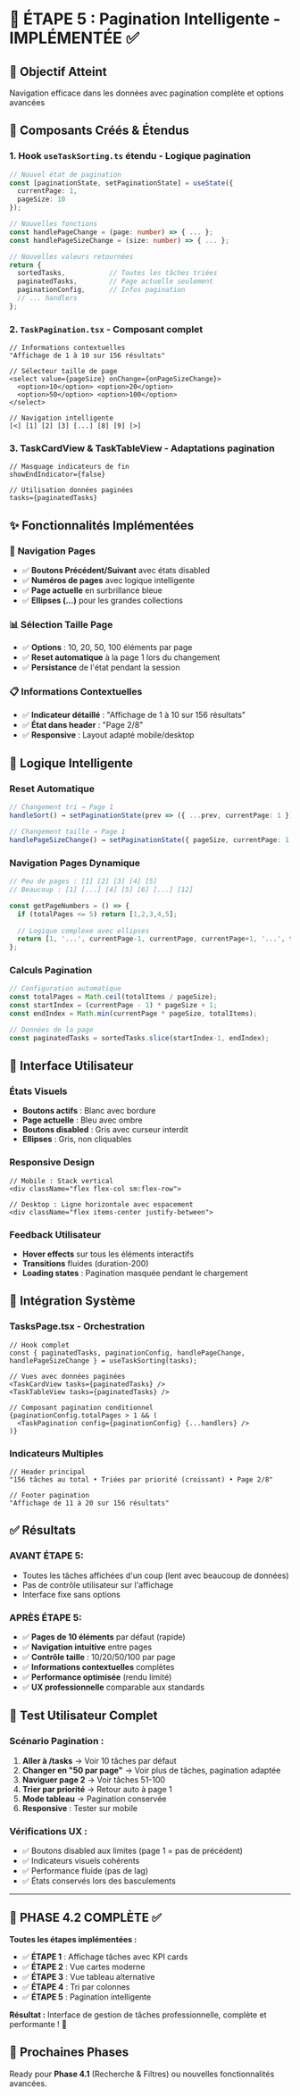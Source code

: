 # 📝 ÉTAPE 5 : Pagination Intelligente - IMPLÉMENTÉE ✅

## 🎯 Objectif Atteint
Navigation efficace dans les données avec pagination complète et options avancées

## 🔧 Composants Créés & Étendus

### 1. **Hook `useTaskSorting.ts` étendu** - Logique pagination
```typescript
// Nouvel état de pagination
const [paginationState, setPaginationState] = useState({
  currentPage: 1,
  pageSize: 10
});

// Nouvelles fonctions
const handlePageChange = (page: number) => { ... };
const handlePageSizeChange = (size: number) => { ... };

// Nouvelles valeurs retournées
return {
  sortedTasks,           // Toutes les tâches triées
  paginatedTasks,        // Page actuelle seulement
  paginationConfig,      // Infos pagination
  // ... handlers
};
```

### 2. **`TaskPagination.tsx`** - Composant complet
```tsx
// Informations contextuelles
"Affichage de 1 à 10 sur 156 résultats"

// Sélecteur taille de page
<select value={pageSize} onChange={onPageSizeChange}>
  <option>10</option> <option>20</option> 
  <option>50</option> <option>100</option>
</select>

// Navigation intelligente
[<] [1] [2] [3] [...] [8] [9] [>]
```

### 3. **TaskCardView & TaskTableView** - Adaptations pagination
```tsx
// Masquage indicateurs de fin
showEndIndicator={false}

// Utilisation données paginées
tasks={paginatedTasks}
```

## ✨ Fonctionnalités Implémentées

### 🎯 **Navigation Pages**
- ✅ **Boutons Précédent/Suivant** avec états disabled
- ✅ **Numéros de pages** avec logique intelligente
- ✅ **Page actuelle** en surbrillance bleue
- ✅ **Ellipses (...)** pour les grandes collections

### 📊 **Sélection Taille Page**
- ✅ **Options** : 10, 20, 50, 100 éléments par page
- ✅ **Reset automatique** à la page 1 lors du changement
- ✅ **Persistance** de l'état pendant la session

### 📋 **Informations Contextuelles**
- ✅ **Indicateur détaillé** : "Affichage de 1 à 10 sur 156 résultats"
- ✅ **État dans header** : "Page 2/8" 
- ✅ **Responsive** : Layout adapté mobile/desktop

## 🧠 **Logique Intelligente**

### **Reset Automatique**
```typescript
// Changement tri → Page 1
handleSort() → setPaginationState(prev => ({ ...prev, currentPage: 1 }))

// Changement taille → Page 1  
handlePageSizeChange() → setPaginationState({ pageSize, currentPage: 1 })
```

### **Navigation Pages Dynamique**
```typescript
// Peu de pages : [1] [2] [3] [4] [5]
// Beaucoup : [1] [...] [4] [5] [6] [...] [12]

const getPageNumbers = () => {
  if (totalPages <= 5) return [1,2,3,4,5];
  
  // Logique complexe avec ellipses
  return [1, '...', currentPage-1, currentPage, currentPage+1, '...', totalPages];
};
```

### **Calculs Pagination**
```typescript
// Configuration automatique
const totalPages = Math.ceil(totalItems / pageSize);
const startIndex = (currentPage - 1) * pageSize + 1;
const endIndex = Math.min(currentPage * pageSize, totalItems);

// Données de la page
const paginatedTasks = sortedTasks.slice(startIndex-1, endIndex);
```

## 🎨 **Interface Utilisateur**

### **États Visuels**
- **Boutons actifs** : Blanc avec bordure
- **Page actuelle** : Bleu avec ombre
- **Boutons disabled** : Gris avec curseur interdit
- **Ellipses** : Gris, non cliquables

### **Responsive Design**
```tsx
// Mobile : Stack vertical
<div className="flex flex-col sm:flex-row">

// Desktop : Ligne horizontale avec espacement
<div className="flex items-center justify-between">
```

### **Feedback Utilisateur**
- **Hover effects** sur tous les éléments interactifs
- **Transitions** fluides (duration-200)
- **Loading states** : Pagination masquée pendant le chargement

## 🔄 **Intégration Système**

### **TasksPage.tsx** - Orchestration
```tsx
// Hook complet
const { paginatedTasks, paginationConfig, handlePageChange, handlePageSizeChange } = useTaskSorting(tasks);

// Vues avec données paginées
<TaskCardView tasks={paginatedTasks} />
<TaskTableView tasks={paginatedTasks} />

// Composant pagination conditionnel
{paginationConfig.totalPages > 1 && (
  <TaskPagination config={paginationConfig} {...handlers} />
)}
```

### **Indicateurs Multiples**
```tsx
// Header principal
"156 tâches au total • Triées par priorité (croissant) • Page 2/8"

// Footer pagination
"Affichage de 11 à 20 sur 156 résultats"
```

## ✅ **Résultats**

### **AVANT ÉTAPE 5:**
- Toutes les tâches affichées d'un coup (lent avec beaucoup de données)
- Pas de contrôle utilisateur sur l'affichage
- Interface fixe sans options

### **APRÈS ÉTAPE 5:**
- ✅ **Pages de 10 éléments** par défaut (rapide)
- ✅ **Navigation intuitive** entre pages
- ✅ **Contrôle taille** : 10/20/50/100 par page
- ✅ **Informations contextuelles** complètes
- ✅ **Performance optimisée** (rendu limité)
- ✅ **UX professionnelle** comparable aux standards

## 🚀 **Test Utilisateur Complet**

### **Scénario Pagination :**
1. **Aller à /tasks** → Voir 10 tâches par défaut
2. **Changer en "50 par page"** → Voir plus de tâches, pagination adaptée
3. **Naviguer page 2** → Voir tâches 51-100
4. **Trier par priorité** → Retour auto à page 1
5. **Mode tableau** → Pagination conservée
6. **Responsive** : Tester sur mobile

### **Vérifications UX :**
- ✅ Boutons disabled aux limites (page 1 = pas de précédent)
- ✅ Indicateurs visuels cohérents
- ✅ Performance fluide (pas de lag)
- ✅ États conservés lors des basculements

---

## 🎉 **PHASE 4.2 COMPLÈTE ✅**

**Toutes les étapes implémentées :**
- ✅ **ÉTAPE 1** : Affichage tâches avec KPI cards
- ✅ **ÉTAPE 2** : Vue cartes moderne
- ✅ **ÉTAPE 3** : Vue tableau alternative  
- ✅ **ÉTAPE 4** : Tri par colonnes
- ✅ **ÉTAPE 5** : Pagination intelligente

**Résultat :** Interface de gestion de tâches professionnelle, complète et performante ! 🚀

## 🎯 **Prochaines Phases**
Ready pour **Phase 4.1** (Recherche & Filtres) ou nouvelles fonctionnalités avancées.
